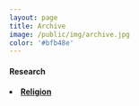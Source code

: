 ```yaml
---
layout: page
title: Archive
image: /public/img/archive.jpg
color: '#bfb48e'
---
```


#### Research
<h4>
 <li> <a href="{{ site.baseurl }}/public/archive/Religion">Religion</a></li>
</h4>
